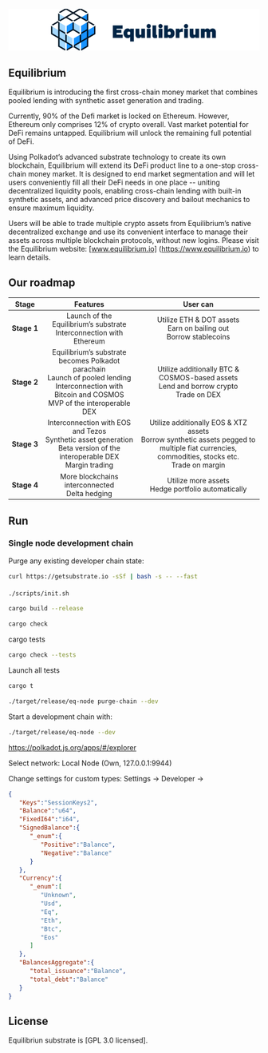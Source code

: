 
![ ](logo.png)

## Equilibrium
   Equilibrium is introducing the first cross-chain money market that combines pooled lending with synthetic asset generation and trading.  

   Currently, 90% of the Defi market is locked on Ethereum. However, Ethereum only comprises 12% of crypto overall. Vast market potential for DeFi remains untapped. Equilibrium will unlock the remaining full potential of DeFi. 


   Using Polkadot’s advanced substrate technology to create its own blockchain, Equilibrium will extend its DeFi product line to a one-stop cross-chain money market. It is designed to end market segmentation and will let users conveniently fill all their DeFi needs in one place -- uniting decentralized liquidity pools, enabling cross-chain lending with built-in synthetic assets, and advanced price discovery and bailout mechanics to ensure maximum liquidity. 

   Users will be able to trade multiple crypto assets from Equilibrium’s native decentralized exchange and use its convenient interface to manage their assets across multiple blockchain protocols, without new logins. 
   Please visit the Equilibrium website: [www.equilibrium.io] (https://www.equilibrium.io) to learn details. 

## Our roadmap

| Stage            |                                                                              Features                                                                              |                                                                        User can                                                                        |
| ---------------- | :----------------------------------------------------------------------------------------------------------------------------------------------------------------: | :----------------------------------------------------------------------------------------------------------------------------------------------------: |
| **Stage&#160;1** |                                             Launch of the Equilibrium’s substrate </br> Interconnection with Ethereum                                              |                                      Utilize ETH & DOT assets </br> Earn on bailing out </br>  Borrow stablecoins                                      |
| **Stage&#160;2** | Equilibrium’s substrate becomes Polkadot parachain </br> Launch of pooled lending </br> Interconnection with Bitcoin and COSMOS </br> MVP of the interoperable DEX |                            Utilize additionally BTC & COSMOS-based assets </br> Lend and borrow crypto </br>  Trade on DEX                             |
| **Stage&#160;3** |                Interconnection with EOS and Tezos </br> Synthetic asset generation </br> Beta version of the interoperable DEX </br> Margin trading                | Utilize additionally EOS & XTZ assets </br> Borrow synthetic assets pegged to multiple fiat currencies, commodities, stocks etc. </br> Trade on margin |
| **Stage&#160;4** |                                                        More blockchains interconnected  </br> Delta hedging                                                        |                                                Utilize more assets  </br> Hedge portfolio automatically                                                |


## Run

### Single node development chain

Purge any existing developer chain state:

```bash
curl https://getsubstrate.io -sSf | bash -s -- --fast

./scripts/init.sh
```

```bash
cargo build --release
```

```bash
cargo check
```

cargo  tests

```bash
cargo check --tests
```

Launch all tests

```bash
cargo t
```

```bash
./target/release/eq-node purge-chain --dev
```

Start a development chain with:

```bash
./target/release/eq-node --dev
```

https://polkadot.js.org/apps/#/explorer

Select network:
Local Node (Own, 127.0.0.1:9944)

Change settings for custom types:
Settings -> Developer ->

```json
{
   "Keys":"SessionKeys2",
   "Balance":"u64",
   "FixedI64":"i64",
   "SignedBalance":{
      "_enum":{
         "Positive":"Balance",
         "Negative":"Balance"
      }
   },
   "Currency":{
      "_enum":[
         "Unknown",
         "Usd",
         "Eq",
         "Eth",
         "Btc",
         "Eos"
      ]
   },
   "BalancesAggregate":{
      "total_issuance":"Balance",
      "total_debt":"Balance"
   }
}
```

## License

Equilibriun substrate is [GPL 3.0 licensed].
